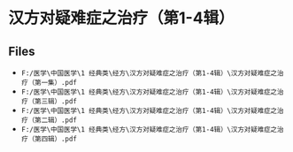 # 汉方对疑难症之治疗（第1-4辑）

## Files

- `F:/医学\中国医学\1 经典类\经方\汉方对疑难症之治疗（第1-4辑）\汉方对疑难症之治疗（第一集）.pdf`
- `F:/医学\中国医学\1 经典类\经方\汉方对疑难症之治疗（第1-4辑）\汉方对疑难症之治疗（第三辑）.pdf`
- `F:/医学\中国医学\1 经典类\经方\汉方对疑难症之治疗（第1-4辑）\汉方对疑难症之治疗（第二辑）.pdf`
- `F:/医学\中国医学\1 经典类\经方\汉方对疑难症之治疗（第1-4辑）\汉方对疑难症之治疗（第四辑）.pdf`
